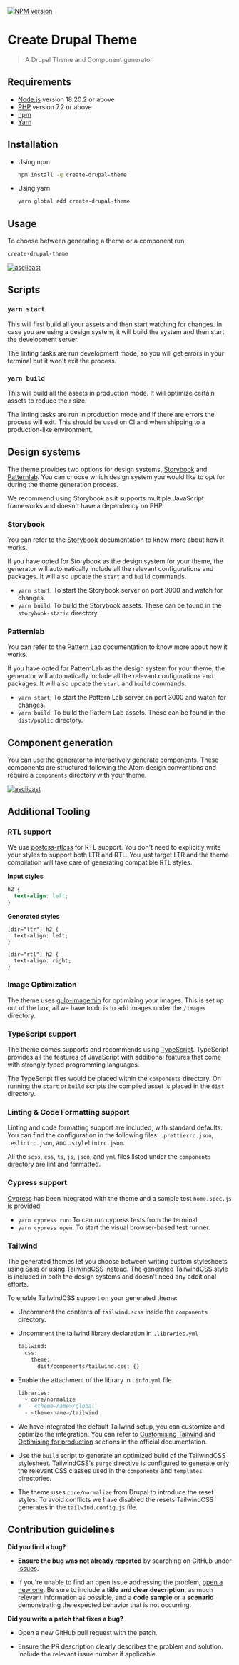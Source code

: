 [![NPM version][npm-image]][npm-url]

[npm-image]: https://badge.fury.io/js/create-drupal-theme.svg
[npm-url]: https://npmjs.org/package/create-drupal-theme

# Create Drupal Theme

> A Drupal Theme and Component generator.

## Requirements

- [Node.js](https://nodejs.org/) version 18.20.2 or above
- [PHP](https://www.php.net/) version 7.2 or above
- [npm](https://npmjs.com/package/npm)
- [Yarn](https://yarnpkg.com/getting-started/install)

## Installation

- Using npm

  ```bash
  npm install -g create-drupal-theme
  ```

- Using yarn
  ```bash
  yarn global add create-drupal-theme
  ```

## Usage

To choose between generating a theme or a component run:

```bash
create-drupal-theme
```

[![asciicast](https://asciinema.org/a/mnGegKyz7NoJhpCJlojnRGs7v.svg)](https://asciinema.org/a/mnGegKyz7NoJhpCJlojnRGs7v)
## Scripts

### `yarn start`

This will first build all your assets and then start watching for changes. In case you are using a design system, it will build the system and then start the development server.

The linting tasks are run development mode, so you will get errors in your terminal but it won't exit the process.

### `yarn build`

This will build all the assets in production mode. It will optimize certain assets to reduce their size.

The linting tasks are run in production mode and if there are errors the process will exit. This should be used on CI and when shipping to a production-like environment.

## Design systems

The theme provides two options for design systems, [Storybook](https://storybook.js.org/) and [Patternlab](https://patternlab.io/). You can choose which design system you would like to opt for during the theme generation process.

We recommend using Storybook as it supports multiple JavaScript frameworks and doesn't have a dependency on PHP.

### Storybook

You can refer to the [Storybook](https://storybook.js.org/) documentation to know more about how it works.

If you have opted for Storybook as the design system for your theme, the generator will automatically include all the relevant configurations and packages. It will also update the `start` and `build` commands.

- `yarn start`: To start the Storybook server on port 3000 and watch for changes.
- `yarn build`: To build the Storybook assets. These can be found in the `storybook-static` directory.

### Patternlab

You can refer to the [Pattern Lab](https://patternlab.io/) documentation to know more about how it works.

If you have opted for PatternLab as the design system for your theme, the generator will automatically include all the relevant configurations and packages. It will also update the `start` and `build` commands.

- `yarn start`: To start the Pattern Lab server on port 3000 and watch for changes.
- `yarn build`: To build the Pattern Lab assets. These can be found in the `dist/public` directory.

## Component generation

You can use the generator to interactively generate components. These components are structured following the Atom design conventions and require a `components` directory with your theme.

[![asciicast](https://asciinema.org/a/449461.svg)](https://asciinema.org/a/449461)

## Additional Tooling

### RTL support

We use [postcss-rtlcss](https://www.npmjs.com/package/postcss-rtlcss) for RTL support. You don't need to explicitly write your styles to support both LTR and RTL. You just target LTR and the theme compilation will take care of generating compatible RTL styles.

**Input styles**

```css
h2 {
  text-align: left;
}
```

**Generated styles**

```
[dir="ltr"] h2 {
  text-align: left;
}

[dir="rtl"] h2 {
  text-align: right;
}
```

### Image Optimization

The theme uses [gulp-imagemin](https://www.npmjs.com/package/gulp-imagemin) for optimizing your images. This is set up out of the box, all we have to do is to add images under the `/images` directory.

### TypeScript support

The theme comes supports and recommends using [TypeScript](https://www.typescriptlang.org/). TypeScript provides all the features of JavaScript with additional features that come with strongly typed programming languages.

The TypeScript files would be placed within the `components` directory. On running the `start` or `build` scripts the compiled asset is placed in the `dist` directory.

### Linting & Code Formatting support

Linting and code formatting support are included, with standard defaults. You can find the configuration in the following files: `.prettierrc.json`, `.eslintrc.json`, and `.stylelintrc.json`.

All the `scss`, `css`, `ts`, `js`, `json`, and `yml` files listed under the `components` directory are lint and formatted.

### Cypress support

[Cypress](https://www.cypress.io/) has been integrated with the theme and a sample test `home.spec.js` is provided.

- `yarn cypress run`: To can run cypress tests from the terminal.
- `yarn cypress open`: To start the visual browser-based test runner.

### Tailwind

The generated themes let you choose between writing custom stylesheets using Sass or using [TailwindCSS](https://tailwindcss.com/) instead. The generated TailwindCSS style is included in both the design systems and doesn't need any additional efforts.

To enable TailwindCSS support on your generated theme:

- Uncomment the contents of `tailwind.scss` inside the `components` directory.
- Uncomment the tailwind library declaration in `.libraries.yml`
  ```bash
  tailwind:
    css:
      theme:
        dist/components/tailwind.css: {}
  ```
- Enable the attachment of the library in `.info.yml` file.

  ```bash
  libraries:
    - core/normalize
  #  - <theme-name>/global
    - <theme-name>/tailwind
  ```

- We have integrated the default Tailwind setup, you can customize and optimize the integration. You can refer to [Customising Tailwind](https://tailwindcss.com/docs/installation#customizing-your-configuration) and [Optimising for production](https://tailwindcss.com/docs/optimizing-for-production) sections in the official documentation.
- Use the `build` script to generate an optimized build of the TailwindCSS stylesheet. TailwindCSS's `purge` directive is configured to generate only the relevant CSS classes used in the `components` and `templates` directories.
- The theme uses `core/normalize` from Drupal to introduce the reset styles. To avoid conflicts we have disabled the resets TailwindCSS generates in the `tailwind.config.js` file.

## Contribution guidelines

**Did you find a bug?**

- **Ensure the bug was not already reported** by searching on GitHub under [Issues](https://github.com/axelerant/create-drupal-theme/issues).

- If you're unable to find an open issue addressing the problem, [open a new one](https://github.com/axelerant/create-drupal-theme/issues/new). Be sure to include a **title and clear description**, as much relevant information as possible, and a **code sample** or a **scenario** demonstrating the expected behavior that is not occurring.

**Did you write a patch that fixes a bug?**

- Open a new GitHub pull request with the patch.

- Ensure the PR description clearly describes the problem and solution. Include the relevant issue number if applicable.
